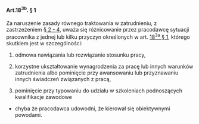#### Art.18<sup>3b</sup>. § 1

Za naruszenie zasady równego traktowania w zatrudnieniu, z zastrzeżeniem [§ 2 - 4](./art_18_3b-2.md), uważa się różnicowanie przez pracodawcę sytuacji pracownika z jednej lub kilku przyczyn określonych w art. [18<sup>3a</sup> § 1](./art_18_3a-1.md), którego skutkiem jest w szczególności:

1. odmowa nawiązania lub rozwiązanie stosunku pracy,

2. korzystne ukształtowanie wynagrodzenia za pracę lub innych warunków zatrudnienia albo pominięcie przy awansowaniu lub przyznawaniu innych świadczeń związanych z pracą,

3. pominięcie przy typowaniu do udziału w szkoleniach podnoszących kwalifikacje zawodowe
 - chyba że pracodawca udowodni, że kierował się obiektywnymi powodami.

